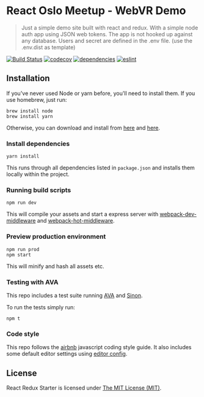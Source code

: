 # React Oslo Meetup - WebVR Demo

> Just a simple demo site built with react and redux. With a simple node auth app using JSON web tokens.
> The app is not hooked up against any database. Users and secret are defined in the .env file. (use the .env.dist as template)

[![Build Status](https://travis-ci.org/magnus-bergman/react-oslo-meetup-vr-demo.svg?branch=master)](https://travis-ci.org/magnus-bergman/react-oslo-meetup-vr-demo)
[![codecov](https://codecov.io/gh/magnus-bergman/react-oslo-meetup-vr-demo/branch/master/graph/badge.svg)](https://codecov.io/gh/magnus-bergman/react-oslo-meetup-vr-demo)
[![dependencies](https://david-dm.org/magnus-bergman/react-oslo-meetup-vr-demo.svg)](https://david-dm.org/magnus-bergman/react-oslo-meetup-vr-demo)
[![eslint](https://img.shields.io/badge/code%20style-airbnb-brightgreen.svg)](https://github.com/airbnb/javascript)

## Installation
If you've never used Node or yarn before, you'll need to install them.
If you use homebrew, just run:

```
brew install node
brew install yarn
```

Otherwise, you can download and install from [here](http://nodejs.org/download/) and [here](https://yarnpkg.com/en/docs/install).

### Install dependencies
```
yarn install
```

This runs through all dependencies listed in `package.json` and installs them locally within the project.

### Running build scripts
```
npm run dev
```

This will compile your assets and start a express server with [webpack-dev-middleware](https://github.com/webpack/webpack-dev-middleware) and [webpack-hot-middleware](https://github.com/glenjamin/webpack-hot-middleware).

### Preview production environment
```
npm run prod
npm start
```
This will minify and hash all assets etc.

### Testing with AVA
This repo includes a test suite running [AVA](https://github.com/avajs/ava) and [Sinon](http://sinonjs.org/).

To run the tests simply run:
```
npm t
```

### Code style
This repo follows the [airbnb](https://github.com/airbnb/javascript) javascript coding style guide. It also includes some default editor settings using [editor config](https://github.com/sindresorhus/editorconfig-sublime).

## License
React Redux Starter is licensed under [The MIT License (MIT)](LICENSE).
